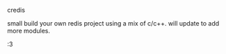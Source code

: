 credis

small build your own redis project using a mix of c/c++.
will update to add more modules.

:3
